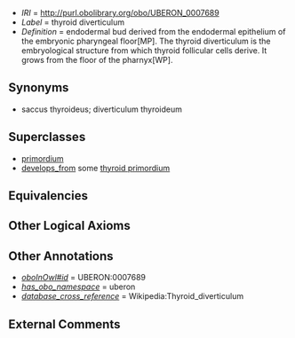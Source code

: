 * *IRI* = http://purl.obolibrary.org/obo/UBERON_0007689
 * *Label* = thyroid diverticulum
 * *Definition* = endodermal bud derived from the endodermal epithelium of the embryonic pharyngeal floor[MP]. The thyroid diverticulum is the embryological structure from which thyroid follicular cells derive. It grows from the floor of the pharnyx[WP].

## Synonyms

 * saccus thyroideus; diverticulum thyroideum

## Superclasses

 * [primordium](../../UBERON/48/UBERON_0001048.md)
 * [develops_from](../../RO/02/RO_0002202.md) some [thyroid primordium](../../UBERON/91/UBERON_0003091.md)

## Equivalencies


## Other Logical Axioms


## Other Annotations

 * *[oboInOwl#id](../../id/oboInOwl#id.md)* = UBERON:0007689
 * *[has_obo_namespace](../../ce/oboInOwl#hasOBONamespace.md)* = uberon
 * *[database_cross_reference](../../ef/oboInOwl#hasDbXref.md)* = Wikipedia:Thyroid_diverticulum

## External Comments

